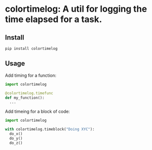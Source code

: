 # colortimelog: A util for logging the time elapsed for a task.

## Install

```
pip install colortimelog
```

## Usage

Add timing for a function:

```python
import colortimelog

@colortimelog.timefunc
def my_function():
  ...
```

Add timeing for a block of code:

```python
import colortimelog

with colortimelog.timeblock("Doing XYC"):
  do_x()
  do_y()
  do_z()
```
